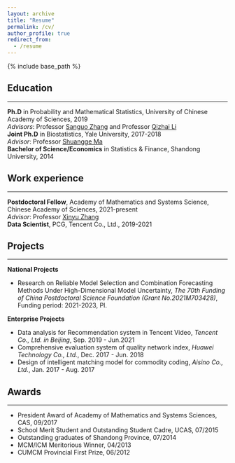 ```yaml
---
layout: archive
title: "Resume"
permalink: /cv/
author_profile: true
redirect_from:
  - /resume
---
```


{% include base_path %}


## Education
---

**Ph.D** in Probability and Mathematical Statistics, University of Chinese Academy of Sciences, 2019 <br>
*Advisors*: Professor [Sanguo Zhang](https://people.ucas.ac.cn/~sgzhang) and Professor [Qizhai Li](https://people.ucas.ac.cn/~liq) <br>
**Joint Ph.D** in Biostatistics, Yale University, 2017-2018 <br>
*Advisor*: Professor [Shuangge Ma](https://ysph.yale.edu/profile/shuangge_ma/) <br>
**Bachelor of Science/Economics** in Statistics & Finance, Shandong University, 2014

## Work experience
---

**Postdoctoral Fellow**, Academy of Mathematics and Systems Science, Chinese Academy of Sciences, 2021-present <br>
*Advisor*: Professor [Xinyu Zhang](http://homepage.amss.ac.cn/research/homePage/dc8f0ecc0eb548d88443b15d46ca8569/myHomePage.html) <br>
**Data Scientist**, PCG, Tencent Co., Ltd., 2019-2021

## Projects
---

**National Projects** <br>
* Research on Reliable Model Selection and Combination Forecasting Methods Under High-Dimensional Model Uncertainty, *The 70th Funding of China Postdoctoral Science Foundation (Grant No.2021M703428)*, Funding period: 2021-2023, PI.

**Enterprise Projects** <br>
* Data analysis for Recommendation system in Tencent Video, *Tencent Co., Ltd. in Beijing*, Sep. 2019 - Jun.2021
* Comprehensive evaluation system of quality network index, *Huawei Technology Co., Ltd.*, Dec. 2017 - Jun. 2018
* Design of intelligent matching model for commodity coding, *Aisino Co., Ltd.*, Jan. 2017 - Aug. 2017
  
## Awards
---

* President Award of Academy of Mathematics and Systems Sciences, CAS, 09/2017 <br>
* School Merit Student and Outstanding Student Cadre, UCAS, 07/2015 <br>
* Outstanding graduates of Shandong Province, 07/2014 <br>
* MCM/ICM Meritorious Winner, 04/2013 <br>
* CUMCM Provincial First Prize, 06/2012

